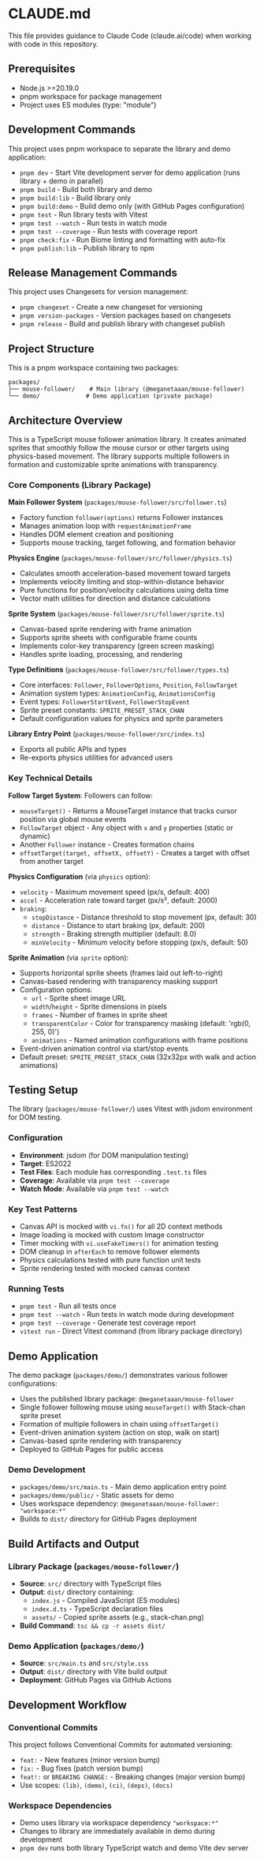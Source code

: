 # CLAUDE.md

This file provides guidance to Claude Code (claude.ai/code) when working with code in this repository.

## Prerequisites

- Node.js >=20.19.0
- pnpm workspace for package management
- Project uses ES modules (type: "module")

## Development Commands

This project uses pnpm workspace to separate the library and demo application:

- `pnpm dev` - Start Vite development server for demo application (runs library + demo in parallel)
- `pnpm build` - Build both library and demo
- `pnpm build:lib` - Build library only
- `pnpm build:demo` - Build demo only (with GitHub Pages configuration)
- `pnpm test` - Run library tests with Vitest
- `pnpm test --watch` - Run tests in watch mode
- `pnpm test --coverage` - Run tests with coverage report
- `pnpm check:fix` - Run Biome linting and formatting with auto-fix
- `pnpm publish:lib` - Publish library to npm

## Release Management Commands

This project uses Changesets for version management:

- `pnpm changeset` - Create a new changeset for versioning
- `pnpm version-packages` - Version packages based on changesets
- `pnpm release` - Build and publish library with changeset publish

## Project Structure

This is a pnpm workspace containing two packages:

```
packages/
├── mouse-follower/    # Main library (@meganetaaan/mouse-follower)
└── demo/             # Demo application (private package)
```

## Architecture Overview

This is a TypeScript mouse follower animation library. It creates animated sprites that smoothly follow the mouse cursor or other targets using physics-based movement. The library supports multiple followers in formation and customizable sprite animations with transparency.

### Core Components (Library Package)

**Main Follower System** (`packages/mouse-follower/src/follower.ts`)
- Factory function `follower(options)` returns Follower instances
- Manages animation loop with `requestAnimationFrame`
- Handles DOM element creation and positioning
- Supports mouse tracking, target following, and formation behavior

**Physics Engine** (`packages/mouse-follower/src/follower/physics.ts`)
- Calculates smooth acceleration-based movement toward targets
- Implements velocity limiting and stop-within-distance behavior
- Pure functions for position/velocity calculations using delta time
- Vector math utilities for direction and distance calculations

**Sprite System** (`packages/mouse-follower/src/follower/sprite.ts`)
- Canvas-based sprite rendering with frame animation
- Supports sprite sheets with configurable frame counts
- Implements color-key transparency (green screen masking)
- Handles sprite loading, processing, and rendering

**Type Definitions** (`packages/mouse-follower/src/follower/types.ts`)
- Core interfaces: `Follower`, `FollowerOptions`, `Position`, `FollowTarget`
- Animation system types: `AnimationConfig`, `AnimationsConfig`
- Event types: `FollowerStartEvent`, `FollowerStopEvent`
- Sprite preset constants: `SPRITE_PRESET_STACK_CHAN`
- Default configuration values for physics and sprite parameters

**Library Entry Point** (`packages/mouse-follower/src/index.ts`)
- Exports all public APIs and types
- Re-exports physics utilities for advanced users

### Key Technical Details

**Follow Target System**: Followers can follow:
- `mouseTarget()` - Returns a MouseTarget instance that tracks cursor position via global mouse events
- `FollowTarget` object - Any object with `x` and `y` properties (static or dynamic)
- Another `Follower` instance - Creates formation chains
- `offsetTarget(target, offsetX, offsetY)` - Creates a target with offset from another target

**Physics Configuration** (via `physics` option):
- `velocity` - Maximum movement speed (px/s, default: 400)
- `accel` - Acceleration rate toward target (px/s², default: 2000)
- `braking`:
  - `stopDistance` - Distance threshold to stop movement (px, default: 30)
  - `distance` - Distance to start braking (px, default: 200)
  - `strength` - Braking strength multiplier (default: 8.0)
  - `minVelocity` - Minimum velocity before stopping (px/s, default: 50)

**Sprite Animation** (via `sprite` option):
- Supports horizontal sprite sheets (frames laid out left-to-right)
- Canvas-based rendering with transparency masking support
- Configuration options:
  - `url` - Sprite sheet image URL
  - `width`/`height` - Sprite dimensions in pixels
  - `frames` - Number of frames in sprite sheet
  - `transparentColor` - Color for transparency masking (default: 'rgb(0, 255, 0)')
  - `animations` - Named animation configurations with frame positions
- Event-driven animation control via start/stop events
- Default preset: `SPRITE_PRESET_STACK_CHAN` (32x32px with walk and action animations)

## Testing Setup

The library (`packages/mouse-follower/`) uses Vitest with jsdom environment for DOM testing.

### Configuration
- **Environment**: jsdom (for DOM manipulation testing)
- **Target**: ES2022
- **Test Files**: Each module has corresponding `.test.ts` files
- **Coverage**: Available via `pnpm test --coverage`
- **Watch Mode**: Available via `pnpm test --watch`

### Key Test Patterns
- Canvas API is mocked with `vi.fn()` for all 2D context methods
- Image loading is mocked with custom Image constructor
- Timer mocking with `vi.useFakeTimers()` for animation testing
- DOM cleanup in `afterEach` to remove follower elements
- Physics calculations tested with pure function unit tests
- Sprite rendering tested with mocked canvas context

### Running Tests
- `pnpm test` - Run all tests once
- `pnpm test --watch` - Run tests in watch mode during development
- `pnpm test --coverage` - Generate test coverage report
- `vitest run` - Direct Vitest command (from library package directory)

## Demo Application

The demo package (`packages/demo/`) demonstrates various follower configurations:
- Uses the published library package: `@meganetaaan/mouse-follower`
- Single follower following mouse using `mouseTarget()` with Stack-chan sprite preset
- Formation of multiple followers in chain using `offsetTarget()`
- Event-driven animation system (action on stop, walk on start)
- Canvas-based sprite rendering with transparency
- Deployed to GitHub Pages for public access

### Demo Development
- `packages/demo/src/main.ts` - Main demo application entry point
- `packages/demo/public/` - Static assets for demo
- Uses workspace dependency: `@meganetaaan/mouse-follower: "workspace:*"`
- Builds to `dist/` directory for GitHub Pages deployment

## Build Artifacts and Output

### Library Package (`packages/mouse-follower/`)
- **Source**: `src/` directory with TypeScript files
- **Output**: `dist/` directory containing:
  - `index.js` - Compiled JavaScript (ES modules)
  - `index.d.ts` - TypeScript declaration files
  - `assets/` - Copied sprite assets (e.g., stack-chan.png)
- **Build Command**: `tsc && cp -r assets dist/`

### Demo Application (`packages/demo/`)
- **Source**: `src/main.ts` and `src/style.css`
- **Output**: `dist/` directory with Vite build output
- **Deployment**: GitHub Pages via GitHub Actions

## Development Workflow

### Conventional Commits
This project follows Conventional Commits for automated versioning:
- `feat:` - New features (minor version bump)
- `fix:` - Bug fixes (patch version bump)
- `feat!:` or `BREAKING CHANGE:` - Breaking changes (major version bump)
- Use scopes: `(lib)`, `(demo)`, `(ci)`, `(deps)`, `(docs)`

### Workspace Dependencies
- Demo uses library via workspace dependency `"workspace:*"`
- Changes to library are immediately available in demo during development
- `pnpm dev` runs both library TypeScript watch and demo Vite dev server